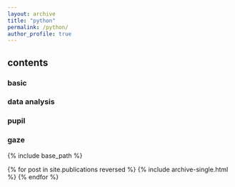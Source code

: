 ```yaml
---
layout: archive
title: "python"
permalink: /python/
author_profile: true
---
```

## contents
### basic
### data analysis
### pupil
### gaze
{% include base_path %}

{% for post in site.publications reversed %}
  {% include archive-single.html %}
{% endfor %}
